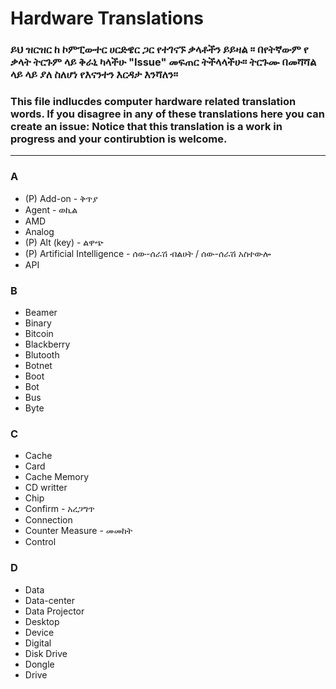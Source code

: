 # Hardware Translations

### ይህ ዝርዝር ከ ኮምፒውተር ሀርድዌር ጋር የተገናኙ ቃላቶችን ይይዛል ፡፡ በየትኛውም የ ቃላት ትርጉም ላይ ቅራኒ ካላችሁ "Issue" መፍጠር ትችላላችሁ። ትርጉሙ በመሻሻል ላይ ላይ ያለ ስለሆነ የእናንተን እርዳታ እንሻለን።

### This file indlucdes computer hardware related translation words. If you disagree in any of these translations here you can create an issue: Notice that this translation is a work in progress and your contirubtion is welcome.
---
### A
- (P) Add-on - ቅጥያ
- Agent - ወኪል
- AMD 
- Analog
- (P) Alt (key) - ልዋጭ 
- (P) Artificial Intelligence - ሰው-ሰራሽ ብልሀት / ሰው-ሰራሽ አስተውሎ 
- API 

### B
- Beamer
- Binary 
- Bitcoin
- Blackberry
- Blutooth
- Botnet
- Boot
- Bot
- Bus
- Byte 
### C
- Cache
- Card 
- Cache Memory
- CD writter
- Chip
- Confirm - አረጋግጥ
- Connection
- Counter Measure - መመከት
- Control
### D
- Data
- Data-center
- Data Projector
- Desktop
- Device
- Digital
- Disk Drive
- Dongle
- Drive
